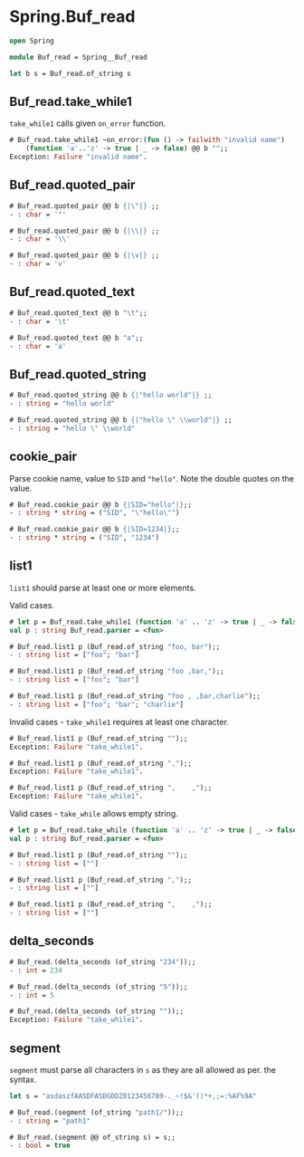 # Spring.Buf_read

```ocaml
open Spring

module Buf_read = Spring__Buf_read

let b s = Buf_read.of_string s
```

## Buf_read.take_while1

`take_while1` calls given `on_error` function.

```ocaml
# Buf_read.take_while1 ~on_error:(fun () -> failwith "invalid name")
    (function 'a'..'z' -> true | _ -> false) @@ b "";;
Exception: Failure "invalid name".
```

## Buf_read.quoted_pair

```ocaml
# Buf_read.quoted_pair @@ b {|\"|} ;;
- : char = '"'

# Buf_read.quoted_pair @@ b {|\\|} ;;
- : char = '\\'

# Buf_read.quoted_pair @@ b {|\v|} ;;
- : char = 'v'
```

## Buf_read.quoted_text

```ocaml
# Buf_read.quoted_text @@ b "\t";;
- : char = '\t'

# Buf_read.quoted_text @@ b "a";;
- : char = 'a'
```

## Buf_read.quoted_string

```ocaml
# Buf_read.quoted_string @@ b {|"hello world"|} ;;
- : string = "hello world"

# Buf_read.quoted_string @@ b {|"hello \" \\world"|} ;;
- : string = "hello \" \\world"
```

## cookie_pair

Parse cookie name, value to `SID` and `"hello"`. Note the double quotes on the value.

```ocaml
# Buf_read.cookie_pair @@ b {|SID="hello"|};;
- : string * string = ("SID", "\"hello\"")

# Buf_read.cookie_pair @@ b {|SID=1234|};;
- : string * string = ("SID", "1234")
```

## list1 

`list1` should parse at least one or more elements. 

Valid cases.

```ocaml
# let p = Buf_read.take_while1 (function 'a' .. 'z' -> true | _ -> false);;
val p : string Buf_read.parser = <fun>

# Buf_read.list1 p (Buf_read.of_string "foo, bar");;
- : string list = ["foo"; "bar"]

# Buf_read.list1 p (Buf_read.of_string "foo ,bar,");;
- : string list = ["foo"; "bar"]

# Buf_read.list1 p (Buf_read.of_string "foo , ,bar,charlie");;
- : string list = ["foo"; "bar"; "charlie"]
```

Invalid cases - `take_while1` requires at least one character.

```ocaml
# Buf_read.list1 p (Buf_read.of_string "");;
Exception: Failure "take_while1".

# Buf_read.list1 p (Buf_read.of_string ",");;
Exception: Failure "take_while1".

# Buf_read.list1 p (Buf_read.of_string ",    ,");;
Exception: Failure "take_while1".
```

Valid cases - `take_while` allows empty string.

```ocaml
# let p = Buf_read.take_while (function 'a' .. 'z' -> true | _ -> false);;
val p : string Buf_read.parser = <fun>

# Buf_read.list1 p (Buf_read.of_string "");;
- : string list = [""]

# Buf_read.list1 p (Buf_read.of_string ",");;
- : string list = [""]

# Buf_read.list1 p (Buf_read.of_string ",    ,");;
- : string list = [""]
```

## delta_seconds

```ocaml
# Buf_read.(delta_seconds (of_string "234"));;
- : int = 234

# Buf_read.(delta_seconds (of_string "5"));;
- : int = 5

# Buf_read.(delta_seconds (of_string ""));;
Exception: Failure "take_while1".
```

## segment

`segment` must parse all characters in `s` as they are all allowed as per. the syntax.

```ocaml
let s = "asdaszfAASDFASDGDDZ0123456789-._~!$&'()*+,;=:%AF%9A"
```

```ocaml
# Buf_read.(segment (of_string "path1/"));;
- : string = "path1"

# Buf_read.(segment @@ of_string s) = s;;
- : bool = true
```
